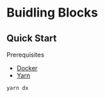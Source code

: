 # Buidling Blocks

## Quick Start

Prerequisites
- [Docker](https://docs.docker.com/get-docker/)
- [Yarn](https://classic.yarnpkg.com/lang/en/docs/install/#mac-stable) 

```
yarn dx
```